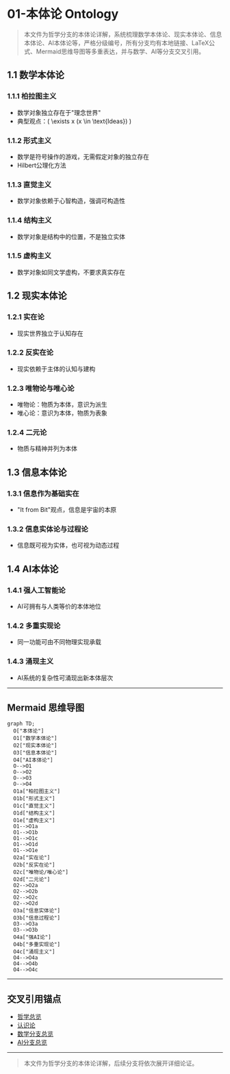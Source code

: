 # 01-本体论 Ontology

> 本文件为哲学分支的本体论详解，系统梳理数学本体论、现实本体论、信息本体论、AI本体论等，严格分级编号，所有分支均有本地链接、LaTeX公式、Mermaid思维导图等多重表达，并与数学、AI等分支交叉引用。

## 1.1 数学本体论

### 1.1.1 柏拉图主义

- 数学对象独立存在于"理念世界"
- 典型观点：\( \exists x (x \in \text{Ideas}) \)

### 1.1.2 形式主义

- 数学是符号操作的游戏，无需假定对象的独立存在
- Hilbert公理化方法

### 1.1.3 直觉主义

- 数学对象依赖于心智构造，强调可构造性

### 1.1.4 结构主义

- 数学对象是结构中的位置，不是独立实体

### 1.1.5 虚构主义

- 数学对象如同文学虚构，不要求真实存在

## 1.2 现实本体论

### 1.2.1 实在论

- 现实世界独立于认知存在

### 1.2.2 反实在论

- 现实依赖于主体的认知与建构

### 1.2.3 唯物论与唯心论

- 唯物论：物质为本体，意识为派生
- 唯心论：意识为本体，物质为表象

### 1.2.4 二元论

- 物质与精神并列为本体

## 1.3 信息本体论

### 1.3.1 信息作为基础实在

- "It from Bit"观点，信息是宇宙的本原

### 1.3.2 信息实体论与过程论

- 信息既可视为实体，也可视为动态过程

## 1.4 AI本体论

### 1.4.1 强人工智能论

- AI可拥有与人类等价的本体地位

### 1.4.2 多重实现论

- 同一功能可由不同物理实现承载

### 1.4.3 涌现主义

- AI系统的复杂性可涌现出新本体层次

---

## Mermaid 思维导图

```mermaid
graph TD;
  O["本体论"]
  O1["数学本体论"]
  O2["现实本体论"]
  O3["信息本体论"]
  O4["AI本体论"]
  O-->O1
  O-->O2
  O-->O3
  O-->O4
  O1a["柏拉图主义"]
  O1b["形式主义"]
  O1c["直觉主义"]
  O1d["结构主义"]
  O1e["虚构主义"]
  O1-->O1a
  O1-->O1b
  O1-->O1c
  O1-->O1d
  O1-->O1e
  O2a["实在论"]
  O2b["反实在论"]
  O2c["唯物论/唯心论"]
  O2d["二元论"]
  O2-->O2a
  O2-->O2b
  O2-->O2c
  O2-->O2d
  O3a["信息实体论"]
  O3b["信息过程论"]
  O3-->O3a
  O3-->O3b
  O4a["强AI论"]
  O4b["多重实现论"]
  O4c["涌现主义"]
  O4-->O4a
  O4-->O4b
  O4-->O4c
```

---

## 交叉引用锚点

- [哲学总览](./00-Overview.md)
- [认识论](./02-Epistemology.md)
- [数学分支总览](../20-Mathematics/views/00-Overview.md)
- [AI分支总览](../10-AI/01-Overview.md)

---

> 本文件为哲学分支的本体论详解，后续分支将依次展开详细论证。
